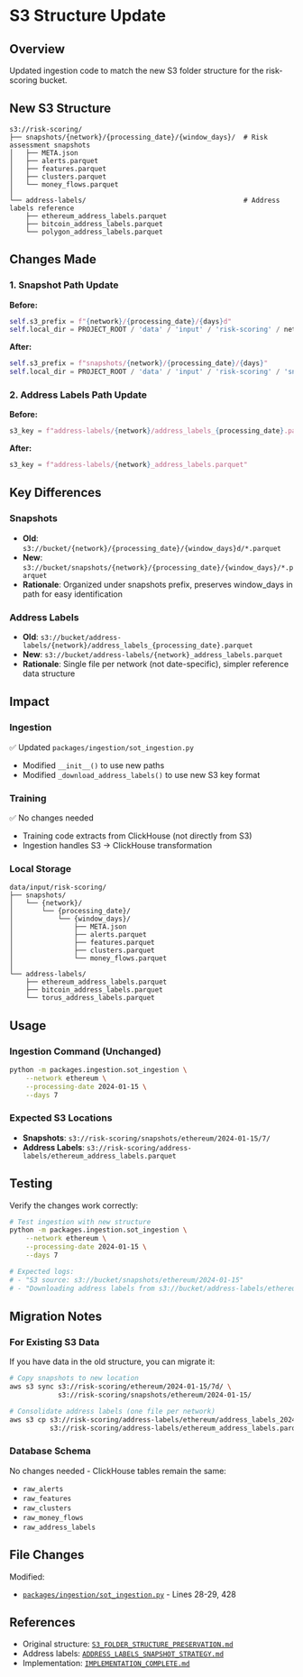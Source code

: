 # S3 Structure Update

## Overview

Updated ingestion code to match the new S3 folder structure for the risk-scoring bucket.

## New S3 Structure

```
s3://risk-scoring/
├── snapshots/{network}/{processing_date}/{window_days}/  # Risk assessment snapshots
│   ├── META.json
│   ├── alerts.parquet
│   ├── features.parquet
│   ├── clusters.parquet
│   └── money_flows.parquet
│
└── address-labels/                                       # Address labels reference
    ├── ethereum_address_labels.parquet
    ├── bitcoin_address_labels.parquet
    └── polygon_address_labels.parquet
```

## Changes Made

### 1. Snapshot Path Update

**Before:**
```python
self.s3_prefix = f"{network}/{processing_date}/{days}d"
self.local_dir = PROJECT_ROOT / 'data' / 'input' / 'risk-scoring' / network / processing_date / f'{days}d'
```

**After:**
```python
self.s3_prefix = f"snapshots/{network}/{processing_date}/{days}"
self.local_dir = PROJECT_ROOT / 'data' / 'input' / 'risk-scoring' / 'snapshots' / network / processing_date / str(days)
```

### 2. Address Labels Path Update

**Before:**
```python
s3_key = f"address-labels/{network}/address_labels_{processing_date}.parquet"
```

**After:**
```python
s3_key = f"address-labels/{network}_address_labels.parquet"
```

## Key Differences

### Snapshots
- **Old**: `s3://bucket/{network}/{processing_date}/{window_days}d/*.parquet`
- **New**: `s3://bucket/snapshots/{network}/{processing_date}/{window_days}/*.parquet`
- **Rationale**: Organized under snapshots prefix, preserves window_days in path for easy identification

### Address Labels
- **Old**: `s3://bucket/address-labels/{network}/address_labels_{processing_date}.parquet`
- **New**: `s3://bucket/address-labels/{network}_address_labels.parquet`
- **Rationale**: Single file per network (not date-specific), simpler reference data structure

## Impact

### Ingestion
✅ Updated `packages/ingestion/sot_ingestion.py`
- Modified `__init__()` to use new paths
- Modified `_download_address_labels()` to use new S3 key format

### Training
✅ No changes needed
- Training code extracts from ClickHouse (not directly from S3)
- Ingestion handles S3 → ClickHouse transformation

### Local Storage
```
data/input/risk-scoring/
├── snapshots/
│   └── {network}/
│       └── {processing_date}/
│           └── {window_days}/
│               ├── META.json
│               ├── alerts.parquet
│               ├── features.parquet
│               ├── clusters.parquet
│               └── money_flows.parquet
│
└── address-labels/
    ├── ethereum_address_labels.parquet
    ├── bitcoin_address_labels.parquet
    └── torus_address_labels.parquet
```

## Usage

### Ingestion Command (Unchanged)
```bash
python -m packages.ingestion.sot_ingestion \
    --network ethereum \
    --processing-date 2024-01-15 \
    --days 7
```

### Expected S3 Locations
- **Snapshots**: `s3://risk-scoring/snapshots/ethereum/2024-01-15/7/`
- **Address Labels**: `s3://risk-scoring/address-labels/ethereum_address_labels.parquet`

## Testing

Verify the changes work correctly:

```bash
# Test ingestion with new structure
python -m packages.ingestion.sot_ingestion \
    --network ethereum \
    --processing-date 2024-01-15 \
    --days 7

# Expected logs:
# - "S3 source: s3://bucket/snapshots/ethereum/2024-01-15"
# - "Downloading address labels from s3://bucket/address-labels/ethereum_address_labels.parquet"
```

## Migration Notes

### For Existing S3 Data
If you have data in the old structure, you can migrate it:

```bash
# Copy snapshots to new location
aws s3 sync s3://risk-scoring/ethereum/2024-01-15/7d/ \
            s3://risk-scoring/snapshots/ethereum/2024-01-15/

# Consolidate address labels (one file per network)
aws s3 cp s3://risk-scoring/address-labels/ethereum/address_labels_2024-01-15.parquet \
          s3://risk-scoring/address-labels/ethereum_address_labels.parquet
```

### Database Schema
No changes needed - ClickHouse tables remain the same:
- `raw_alerts`
- `raw_features`
- `raw_clusters`
- `raw_money_flows`
- `raw_address_labels`

## File Changes

Modified:
- [`packages/ingestion/sot_ingestion.py`](../../packages/ingestion/sot_ingestion.py) - Lines 28-29, 428

## References

- Original structure: [`S3_FOLDER_STRUCTURE_PRESERVATION.md`](S3_FOLDER_STRUCTURE_PRESERVATION.md)
- Address labels: [`ADDRESS_LABELS_SNAPSHOT_STRATEGY.md`](ADDRESS_LABELS_SNAPSHOT_STRATEGY.md)
- Implementation: [`IMPLEMENTATION_COMPLETE.md`](IMPLEMENTATION_COMPLETE.md)